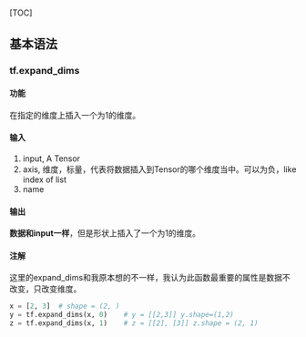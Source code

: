 # #

[TOC]

## 基本语法

### tf.expand_dims

#### 功能

在指定的维度上插入一个为1的维度。

#### 输入

1.  input, A Tensor
2.  axis, 维度，标量，代表将数据插入到Tensor的哪个维度当中。可以为负，like index of list
3.  name

#### 输出

**数据和input一样**，但是形状上插入了一个为1的维度。

#### 注解

这里的expand_dims和我原本想的不一样，我认为此函数最重要的属性是数据不改变，只改变维度。

```python
x = [2, 3]	# shape = (2, )	
y = tf.expand_dims(x, 0)	# y = [[2,3]] y.shape=(1,2)
z = tf.expand_dims(x, 1)	# z = [[2], [3]] z.shape = (2, 1)
```

